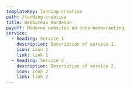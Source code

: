 ```yaml
---
templateKey: landing-creative
path: /landing-creative
title: Webbureau Hardeman
payoff: Moderne websites en internetmarketing
service:
  - heading: Service 1
    description: Description of service 1.
    icon: icon 1
    link: link 1
  - heading: Service 2
    description: Description of service 2.
    icon: icon 2
    link: link 2
---
```

